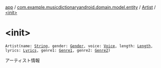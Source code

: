 [app](../../index.md) / [com.example.musicdictionaryandroid.domain.model.entity](../index.md) / [Artist](index.md) / [&lt;init&gt;](./-init-.md)

# &lt;init&gt;

`Artist(name: `[`String`](https://kotlinlang.org/api/latest/jvm/stdlib/kotlin/-string/index.html)`, gender: `[`Gender`](../../com.example.musicdictionaryandroid.domain.model.value/-gender/index.md)`, voice: `[`Voice`](../../com.example.musicdictionaryandroid.domain.model.value/-voice/index.md)`, length: `[`Length`](../../com.example.musicdictionaryandroid.domain.model.value/-length/index.md)`, lyrics: `[`Lyrics`](../../com.example.musicdictionaryandroid.domain.model.value/-lyrics/index.md)`, genre1: `[`Genre1`](../../com.example.musicdictionaryandroid.domain.model.value/-genre1/index.md)`, genre2: `[`Genre2`](../../com.example.musicdictionaryandroid.domain.model.value/-genre2/index.md)`)`

アーティスト情報

